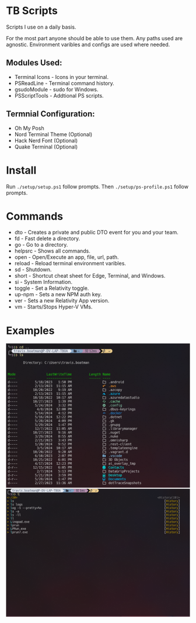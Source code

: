 # TB Scripts

Scripts I use on a daily basis.

For the most part anyone should be able to use them. Any paths used are agnostic. Environment varibles and configs are used where needed.

## Modules Used:
* Terminal Icons - Icons in your terminal.
* PSReadLine - Terminal command history.
* gsudoModule - sudo for Windows.
* PSScriptTools - Addtional PS scripts.

## Termnial Configuration:
* Oh My Posh
* Nord Terminal Theme (Optional)
* Hack Nerd Font (Optional)
* Quake Terminal (Optional)

# Install
Run `./setup/setup.ps1` follow prompts.
Then `./setup/ps-profile.ps1` follow prompts.

# Commands
* dto - Creates a private and public DTO event for you and your team.
* fd - Fast delete a directory.
* go - Go to a directory.
* helpsrc - Shows all commands.
* open - Open/Execute an app, file, url, path.
* reload - Reload terminal environment varibles.
* sd - Shutdown.
* short - Shortcut cheat sheet for Edge, Terminal, and Windows.
* si - System Information.
* toggle - Set a Relativity toggle.
* up-npm - Sets a new NPM auth key.
* ver - Sets a new Relativity App version.
* vm - Starts/Stops Hyper-V VMs.

# Examples

![Example1](example1.png "Example1")
![Example1](example2.png "Example2")
